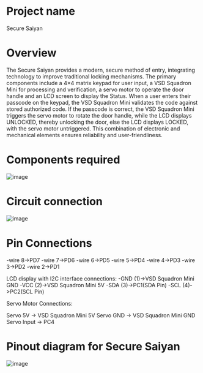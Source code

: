 # Project name
Secure Saiyan
# Overview 
The Secure Saiyan provides a modern, secure method of entry, integrating technology to improve traditional locking mechanisms. The primary components include a 4×4 matrix keypad for user input, a VSD Squadron Mini for processing and verification, a servo motor to operate the door handle and an LCD screen to display the Status. When a user enters their passcode on the keypad, the VSD Squadron Mini validates the code against stored authorized code. If the passcode is correct, the VSD Squadron Mini triggers the servo motor to rotate the door handle, while the LCD displays UNLOCKED, thereby unlocking the door, else the LCD displays LOCKED, with the servo motor untriggered. This combination of electronic and mechanical elements ensures reliability and user-friendliness.
# Components required
 ![image](https://github.com/user-attachments/assets/9b8f2a1b-6b89-471f-8a32-db080a594e7b)

# Circuit connection

![image](https://github.com/user-attachments/assets/c76b30d1-4e14-4b77-bc9b-99276ad91e9c)

# Pin Connections
-wire 8->PD7
-wire 7->PD6
-wire 6->PD5
-wire 5->PD4
-wire 4->PD3
-wire 3->PD2
-wire 2->PD1

LCD display with I2C interface connections:
-GND (1)->VSD Squadron Mini GND
-VCC (2)->VSD Squadron Mini 5V
-SDA (3)->PC1(SDA Pin)
-SCL (4)->PC2(SCL Pin)

Servo Motor Connections:

Servo 5V -> VSD Squadron Mini 5V
Servo GND -> VSD Squadron Mini GND
Servo Input -> PC4

# Pinout diagram for Secure Saiyan

![image](https://github.com/user-attachments/assets/79e1792e-21ee-4a19-8ec2-2af3228d0cff)









